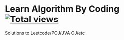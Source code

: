 Learn Algorithm By Coding 
[![Total views](https://sourcegraph.com/api/repos/github.com/stackpush/LearnAlgorithmByCoding/counters/views.png)](https://sourcegraph.com/github.com/stackpush/LearnAlgorithmByCoding)
=================
Solutions to Leetcode/POJ/UVA OJ/etc
